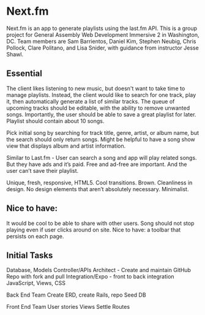 # Next.fm

Next.fm is an app to generate playlists using the last.fm API. This is a group project for General Assembly Web Development Immersive 2 in Washington, DC. Team members are Sam Barrientos, Daniel Kim, Stephen Neubig, Chris Pollock, Clare Politano, and Lisa Snider, with guidance from instructor Jesse Shawl.

## Essential
The client likes listening to new music, but doesn't want to take time to manage playlists. Instead, the client would like to search for one track, play it, then automatically generate a list of similar tracks. The queue of upcoming tracks should be editable, with the ability to remove unwanted songs. Importantly, the user should be able to save a great playlist for later. Playlist should contain about 10 songs.

Pick initial song by searching for track title, genre, artist, or album name, but the search should only return songs. Might be helpful to have a song show view that displays album and artist information.

Similar to Last.fm - User can search a song and app will play related songs. But they have ads and it’s paid. Free and ad-free are important. And the user can’t save their playlist. 

Unique, fresh, responsive, HTML5. Cool transitions. Brown. Cleanliness in design. No design elements that aren’t absolutely necessary. Minimalist.

## Nice to have:
It would be cool to be able to share with other users.
Song should not stop playing even if user clicks around on site.
Nice to have: a toolbar that persists on each page.


## Initial Tasks

Database, Models
Controller/APIs
Architect - Create and maintain GitHub Repo with fork and pull
Integration/Expo - front to back integration
JavaScript, Views, CSS

Back End Team
Create ERD, create Rails, repo
Seed DB

Front End Team
User stories
Views
Settle Routes

